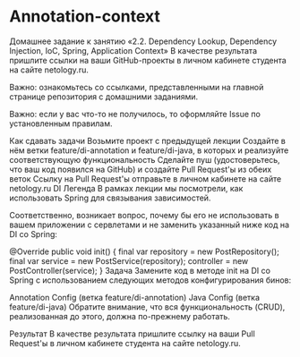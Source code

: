 # Annotation-context

Домашнее задание к занятию «2.2. Dependency Lookup, Dependency Injection, IoC, Spring, Application Context»
В качестве результата пришлите ссылки на ваши GitHub-проекты в личном кабинете студента на сайте netology.ru.

Важно: ознакомьтесь со ссылками, представленными на главной странице репозитория с домашними заданиями.

Важно: если у вас что-то не получилось, то оформляйте Issue по установленным правилам.

Как сдавать задачи
Возьмите проект с предыдущей лекции
Создайте в нём ветки feature/di-annotation и feature/di-java, в которых и реализуйте соответствующую функциональность
Сделайте пуш (удостоверьтесь, что ваш код появился на GitHub) и создайте Pull Request'ы из обеих веток
Ссылку на Pull Request'ы отправьте в личном кабинете на сайте netology.ru
DI
Легенда
В рамках лекции мы посмотрели, как использовать Spring для связывания зависимостей.

Соответственно, возникает вопрос, почему бы его не использовать в вашем приложении с сервлетами и не заменить указанный ниже код на DI со Spring:

@Override
public void init() {
    final var repository = new PostRepository();
    final var service = new PostService(repository);
    controller = new PostController(service);
}
Задача
Замените код в методе init на DI со Spring с использованием следующих методов конфигурирования бинов:

Annotation Config (ветка feature/di-annotation)
Java Config (ветка feature/di-java)
Обратите внимание, что вся функциональность (CRUD), реализованная до этого, должна по-прежнему работать.

Результат
В качестве результата пришлите ссылку на ваши Pull Request'ы в личном кабинете студента на сайте netology.ru.
